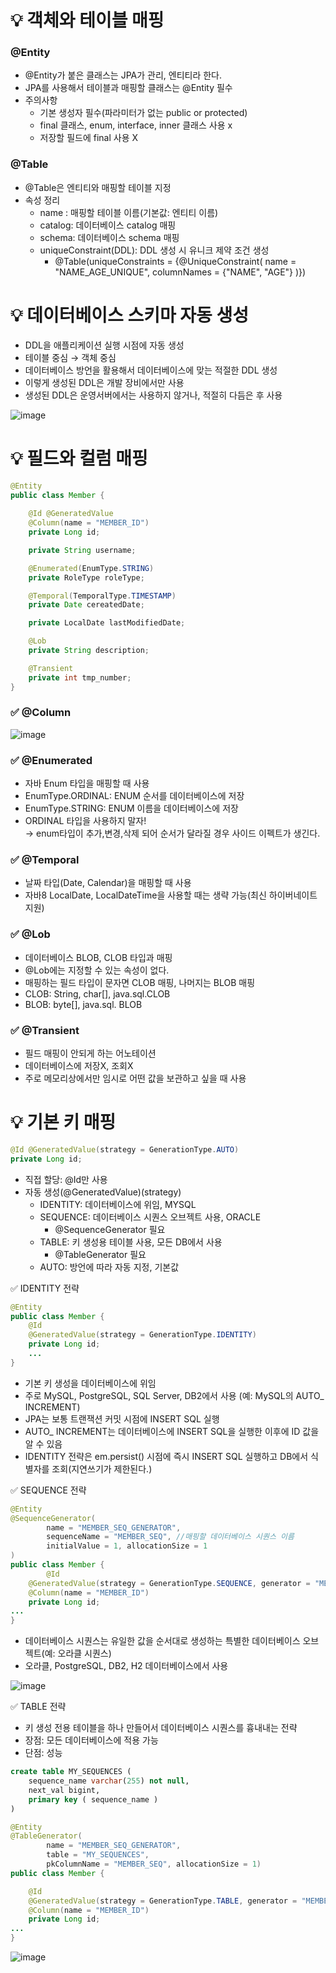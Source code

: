 # 💡 객체와 테이블 매핑
### @Entity
* @Entity가 붙은 클래스는 JPA가 관리, 엔티티라 한다.
* JPA를 사용해서 테이블과 매핑할 클래스는 @Entity 필수
* 주의사항
  * 기본 생성자 필수(파라미터가 없는 public or protected)
  * final 클래스, enum, interface, inner 클래스 사용 x
  * 저장할 필드에 final 사용 X

### @Table
* @Table은 엔티티와 매핑할 테이블 지정
* 속성 정리
  * name : 매핑할 테이블 이름(기본값: 엔티티 이름)
  * catalog: 데이터베이스 catalog 매핑
  * schema: 데이터베이스 schema 매핑
  * uniqueConstraint(DDL): DDL 생성 시 유니크 제약 조건 생성
    * @Table(uniqueConstraints = {@UniqueConstraint( name = "NAME_AGE_UNIQUE", columnNames = {"NAME", "AGE"} )}) 

# 💡 데이터베이스 스키마 자동 생성
* DDL을 애플리케이션 실행 시점에 자동 생성
* 테이블 중심 → 객체 중심
* 데이터베이스 방언을 활용해서 데이터베이스에 맞는 적절한 DDL 생성
* 이렇게 생성된 DDL은 개발 장비에서만 사용
* 생성된 DDL은 운영서버에서는 사용하지 않거나, 적절히 다듬은 후 사용

![image](https://user-images.githubusercontent.com/39439576/230812844-e1252627-e7d5-497f-9d4c-36a78c8590fc.png)

# 💡 필드와 컬럼 매핑
```java
@Entity
public class Member {
    
    @Id @GeneratedValue
    @Column(name = "MEMBER_ID")
    private Long id;

    private String username;

    @Enumerated(EnumType.STRING)
    private RoleType roleType;

    @Temporal(TemporalType.TIMESTAMP)
    private Date cereatedDate;

    private LocalDate lastModifiedDate;

    @Lob
    private String description;

    @Transient
    private int tmp_number;
}
```
### ✅ @Column
![image](https://user-images.githubusercontent.com/39439576/230808385-40535f9d-321e-4c5f-95a8-e09da8dcc63d.png)

### ✅ @Enumerated
* 자바 Enum 타입을 매핑할 때 사용 
* EnumType.ORDINAL: ENUM 순서를 데이터베이스에 저장
* EnumType.STRING: ENUM 이름을 데이터베이스에 저장
* ORDINAL 타입을 사용하지 말자!  
  → enum타입이 추가,변경,삭제 되어 순서가 달라질 경우 사이드 이펙트가 생긴다.
  
### ✅ @Temporal
* 날짜 타입(Date, Calendar)을 매핑할 때 사용
* 자바8 LocalDate, LocalDateTime을 사용할 때는 생략 가능(최신 하이버네이트 지원) 

### ✅ @Lob
* 데이터베이스 BLOB, CLOB 타입과 매핑
* @Lob에는 지정할 수 있는 속성이 없다.
* 매핑하는 필드 타입이 문자면 CLOB 매핑, 나머지는 BLOB 매핑
* CLOB: String, char[], java.sql.CLOB
* BLOB: byte[], java.sql. BLOB

### ✅ @Transient
* 필드 매핑이 안되게 하는 어노테이션
* 데이터베이스에 저장X, 조회X
* 주로 메모리상에서만 임시로 어떤 값을 보관하고 싶을 때 사용

# 💡 기본 키 매핑
```java
@Id @GeneratedValue(strategy = GenerationType.AUTO)
private Long id;
```
* 직접 할당: @Id만 사용
* 자동 생성(@GeneratedValue)(strategy)
  * IDENTITY: 데이터베이스에 위임, MYSQL
  * SEQUENCE: 데이터베이스 시퀀스 오브젝트 사용, ORACLE
    * @SequenceGenerator 필요
  * TABLE: 키 생성용 테이블 사용, 모든 DB에서 사용
    * @TableGenerator 필요
  * AUTO: 방언에 따라 자동 지정, 기본값

✅ IDENTITY 전략
```java
@Entity
public class Member {
    @Id
    @GeneratedValue(strategy = GenerationType.IDENTITY)
    private Long id;
    ...
}
```
* 기본 키 생성을 데이터베이스에 위임
* 주로 MySQL, PostgreSQL, SQL Server, DB2에서 사용 (예: MySQL의 AUTO_ INCREMENT)
* JPA는 보통 트랜잭션 커밋 시점에 INSERT SQL 실행
* AUTO_ INCREMENT는 데이터베이스에 INSERT SQL을 실행한 이후에 ID 값을 알 수 있음
* IDENTITY 전략은 em.persist() 시점에 즉시 INSERT SQL 실행하고 DB에서 식별자를 조회(지연쓰기가 제한된다.)

✅ SEQUENCE 전략
```java
@Entity
@SequenceGenerator(
        name = "MEMBER_SEQ_GENERATOR",
        sequenceName = "MEMBER_SEQ", //매핑할 데이터베이스 시퀀스 이름
        initialValue = 1, allocationSize = 1
)
public class Member {
		@Id
    @GeneratedValue(strategy = GenerationType.SEQUENCE, generator = "MEMBER_SEQ_GENERATOR")
    @Column(name = "MEMBER_ID")
    private Long id;
...
}
```
* 데이터베이스 시퀀스는 유일한 값을 순서대로 생성하는 특별한 데이터베이스 오브젝트(예: 오라클 시퀀스)
* 오라클, PostgreSQL, DB2, H2 데이터베이스에서 사용

![image](https://user-images.githubusercontent.com/39439576/230811547-f5a606de-acb8-453d-97f9-db2949e62a84.png)

✅ TABLE 전략
* 키 생성 전용 테이블을 하나 만들어서 데이터베이스 시퀀스를 흉내내는 전략
* 장점: 모든 데이터베이스에 적용 가능
* 단점: 성능
```sql
create table MY_SEQUENCES (
    sequence_name varchar(255) not null,
    next_val bigint,
    primary key ( sequence_name )
)
```
```java
@Entity
@TableGenerator(
        name = "MEMBER_SEQ_GENERATOR",
        table = "MY_SEQUENCES",
        pkColumnName = "MEMBER_SEQ", allocationSize = 1)
public class Member {

    @Id
    @GeneratedValue(strategy = GenerationType.TABLE, generator = "MEMBER_SEQ_GENERATOR")
    @Column(name = "MEMBER_ID")
    private Long id;
...
}
```
![image](https://user-images.githubusercontent.com/39439576/230812696-3e2713d2-1364-40f7-832c-b80381bf12de.png)
